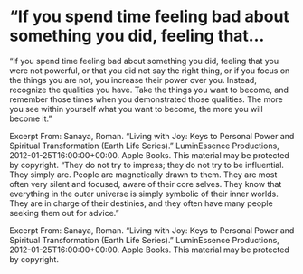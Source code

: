 # “If you spend time feeling bad about something you did, feeling that…

“If you spend time feeling bad about something you did, feeling that you were not powerful, or that you did not say the right thing, or if you focus on the things you are not, you increase their power over you. Instead, recognize the qualities you have. Take the things you want to become, and remember those times when you demonstrated those qualities. The more you see within yourself what you want to become, the more you will become it.”

Excerpt From: Sanaya, Roman. “Living with Joy: Keys to Personal Power and Spiritual Transformation (Earth Life Series).” LuminEssence Productions, 2012-01-25T16:00:00+00:00. Apple Books. 
This material may be protected by copyright.
“They do not try to impress; they do not try to be influential. They simply are. People are magnetically drawn to them. They are most often very silent and focused, aware of their core selves. They know that everything in the outer universe is simply symbolic of their inner worlds. They are in charge of their destinies, and they often have many people seeking them out for advice.”

Excerpt From: Sanaya, Roman. “Living with Joy: Keys to Personal Power and Spiritual Transformation (Earth Life Series).” LuminEssence Productions, 2012-01-25T16:00:00+00:00. Apple Books. 
This material may be protected by copyright.
